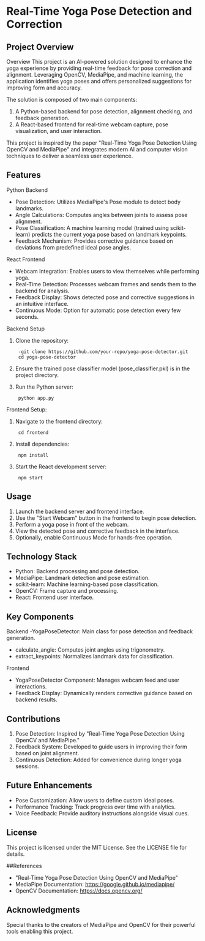 
# Real-Time Yoga Pose Detection and Correction 

## Project Overview
Overview
This project is an AI-powered solution designed to enhance the yoga experience by providing real-time feedback for pose correction and alignment. Leveraging OpenCV, MediaPipe, and machine learning, the application identifies yoga poses and offers personalized suggestions for improving form and accuracy.

The solution is composed of two main components:
1. A Python-based backend for pose detection, alignment checking, and feedback generation.
2. A React-based frontend for real-time webcam capture, pose visualization, and user interaction.

This project is inspired by the paper "Real-Time Yoga Pose Detection Using OpenCV and MediaPipe" and integrates modern AI and computer vision techniques to deliver a seamless user experience.

## Features
Python Backend
- Pose Detection: Utilizes MediaPipe's Pose module to detect body landmarks.
- Angle Calculations: Computes angles between joints to assess pose alignment.
- Pose Classification: A machine learning model (trained using scikit-learn) predicts the current yoga pose based on landmark keypoints.
- Feedback Mechanism: Provides corrective guidance based on deviations from predefined ideal pose angles.

React Frontend
- Webcam Integration: Enables users to view themselves while performing yoga.
- Real-Time Detection: Processes webcam frames and sends them to the backend for analysis.
- Feedback Display: Shows detected pose and corrective suggestions in an intuitive interface.
- Continuous Mode: Option for automatic pose detection every few seconds.


Backend Setup


1. Clone the repository:

        -git clone https://github.com/your-repo/yoga-pose-detector.git
        cd yoga-pose-detector


2. Ensure the trained pose classifier model (pose_classifier.pkl) is in the project directory.
3. Run the Python server:

        python app.py

Frontend Setup:

1. Navigate to the frontend directory:

        cd frontend

2. Install dependencies:

        npm install

3. Start the React development server:

        npm start


## Usage
1. Launch the backend server and frontend interface.
2. Use the "Start Webcam" button in the frontend to begin pose detection.
3. Perform a yoga pose in front of the webcam.
4. View the detected pose and corrective feedback in the interface.
5. Optionally, enable Continuous Mode for hands-free operation.

## Technology Stack
- Python: Backend processing and pose detection.
- MediaPipe: Landmark detection and pose estimation.
- scikit-learn: Machine learning-based pose classification.
- OpenCV: Frame capture and processing.
- React: Frontend user interface.

## Key Components
Backend
-YogaPoseDetector: Main class for pose detection and feedback generation.
- calculate_angle: Computes joint angles using trigonometry.
- extract_keypoints: Normalizes landmark data for classification.

Frontend
- YogaPoseDetector Component: Manages webcam feed and user interactions.
- Feedback Display: Dynamically renders corrective guidance based on backend results.

## Contributions
1. Pose Detection: Inspired by "Real-Time Yoga Pose Detection Using OpenCV and MediaPipe."
2.  Feedback System: Developed to guide users in improving their form based on joint alignment.
3. Continuous Detection: Added for convenience during longer yoga sessions.

## Future Enhancements
- Pose Customization: Allow users to define custom ideal poses.
- Performance Tracking: Track progress over time with analytics.
- Voice Feedback: Provide auditory instructions alongside visual cues.

## License
This project is licensed under the MIT License. See the LICENSE file for details.

##References
- "Real-Time Yoga Pose Detection Using OpenCV and MediaPipe"
- MediaPipe Documentation: https://google.github.io/mediapipe/
- OpenCV Documentation: https://docs.opencv.org/

## Acknowledgments
Special thanks to the creators of MediaPipe and OpenCV for their powerful tools enabling this project.